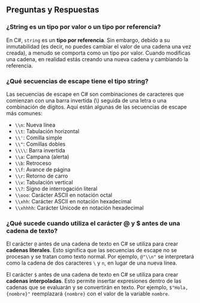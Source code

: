 ## Preguntas y Respuestas

### ¿String es un tipo por valor o un tipo por referencia?

En C#, `string` es un **tipo por referencia**. Sin embargo, debido a su inmutabilidad (es decir, no puedes cambiar el valor de una cadena una vez creada), a menudo se comporta como un tipo por valor. Cuando modificas una cadena, en realidad estás creando una nueva cadena y cambiando la referencia.

### ¿Qué secuencias de escape tiene el tipo string?

Las secuencias de escape en C# son combinaciones de caracteres que comienzan con una barra invertida (\\) seguida de una letra o una combinación de dígitos. Aquí están algunas de las secuencias de escape más comunes:

- `\\n`: Nueva línea
- `\\t`: Tabulación horizontal
- `\\'`: Comilla simple
- `\\"`: Comillas dobles
- `\\\\`: Barra invertida
- `\\a`: Campana (alerta)
- `\\b`: Retroceso
- `\\f`: Avance de página
- `\\r`: Retorno de carro
- `\\v`: Tabulación vertical
- `\\?`: Signo de interrogación literal
- `\\ooo`: Carácter ASCII en notación octal
- `\\xhh`: Carácter ASCII en notación hexadecimal
- `\\xhhhh`: Carácter Unicode en notación hexadecimal

### ¿Qué sucede cuando utiliza el carácter @ y $ antes de una cadena de texto?

El carácter `@` antes de una cadena de texto en C# se utiliza para crear **cadenas literales**. Esto significa que las secuencias de escape no se procesan y se tratan como texto normal. Por ejemplo, `@"\\n"` se interpretará como la cadena de dos caracteres `\` y `n`, en lugar de una nueva línea.

El carácter `$` antes de una cadena de texto en C# se utiliza para crear **cadenas interpoladas**. Esto permite insertar expresiones dentro de las cadenas que se evaluarán y se convertirán en texto. Por ejemplo, `$"Hola, {nombre}"` reemplazará `{nombre}` con el valor de la variable `nombre`.